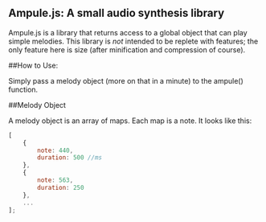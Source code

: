 Ampule.js: A small audio synthesis library
---

Ampule.js is a library that returns access to a global object that can play simple melodies. This library is *not* intended to be replete with features; the only feature here is size (after minification and compression of course).

##How to Use:

Simply pass a melody object (more on that in a minute) to the ampule() function.

##Melody Object

A melody object is an array of maps. Each map is a note. It looks like this:

```javascript
[
	{
		note: 440,
		duration: 500 //ms
	},
	{
		note: 563,
		duration: 250
	},
	...
];
```